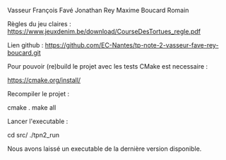 Vasseur François
Favé Jonathan
Rey Maxime
Boucard Romain


Règles du jeu claires : https://www.jeuxdenim.be/download/CourseDesTortues_regle.pdf

Lien github : https://github.com/EC-Nantes/tp-note-2-vasseur-fave-rey-boucard.git


Pour pouvoir (re)build le projet avec les tests CMake est necessaire : 

https://cmake.org/install/


Recompiler le projet : 

cmake .
make all


Lancer l'executable :

cd src/
./tpn2_run

Nous avons laissé un executable de la dernière version disponible.
